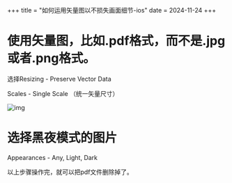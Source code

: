 +++
title = "如何运用矢量图以不损失画面细节-ios"
date = 2024-11-24
+++

# 使用矢量图，比如.pdf格式，而不是.jpg或者.png格式。

选择Resizing - Preserve Vector Data

Scales - Single Scale （统一矢量尺寸）

![img](https://linxz-aliyun.oss-cn-shenzhen.aliyuncs.com/images/202411222255306.png)


# 选择黑夜模式的图片

Appearances - Any, Light, Dark

以上步骤操作完，就可以把pdf文件删除掉了。
